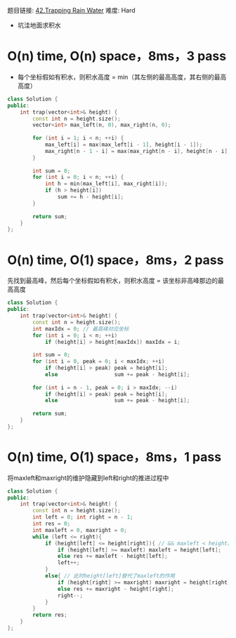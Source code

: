 题目链接: [42.Trapping Rain Water][1]
难度: Hard

- 坑洼地面求积水


# O(n) time, O(n) space，8ms，3 pass

- 每个坐标假如有积水，则积水高度 = min（其左侧的最高高度，其右侧的最高高度）

```cpp
class Solution {
public:
    int trap(vector<int>& height) {
        const int n = height.size();
        vector<int> max_left(n, 0), max_right(n, 0);
        
        for (int i = 1; i < n; ++i) {
            max_left[i] = max(max_left[i - 1], height[i - 1]);
            max_right[n - 1 - i] = max(max_right[n - i], height[n - i]);
        }
        
        int sum = 0;
        for (int i = 0; i < n; ++i) {
            int h = min(max_left[i], max_right[i]);
            if (h > height[i]) 
                sum += h - height[i];
        }
        
        return sum;
    }
};
```

# O(n) time, O(1) space，8ms，2 pass

先找到最高峰，然后每个坐标假如有积水，则积水高度 = 该坐标非高峰那边的最高高度

```cpp
class Solution {
public:
    int trap(vector<int>& height) {
        const int n = height.size();
        int maxIdx = 0; // 最高峰对应坐标
        for (int i = 0; i < n; ++i) 
            if (height[i] > height[maxIdx]) maxIdx = i;
            
        int sum = 0;
        for (int i = 0, peak = 0; i < maxIdx; ++i) 
            if (height[i] > peak) peak = height[i];
            else                  sum += peak - height[i];
        
        for (int i = n - 1, peak = 0; i > maxIdx; --i) 
            if (height[i] > peak) peak = height[i];
            else                  sum += peak - height[i];
        
        return sum;
    }
};
```

# O(n) time, O(1) space，8ms，1 pass

将maxleft和maxright的维护隐藏到left和right的推进过程中

```cpp
class Solution {
public:
	int trap(vector<int>& height) {
		const int n = height.size();
		int left = 0; int right = n - 1;
		int res = 0;
		int maxleft = 0, maxright = 0;
		while (left <= right){
			if (height[left] <= height[right]){ // && maxleft < height[right]，此时height[right]替代了maxright的作用
				if (height[left] >= maxleft) maxleft = height[left];
				else res += maxleft - height[left];
				left++;
			}
			else{ // 此时height[left]替代了maxleft的作用
				if (height[right] >= maxright) maxright = height[right];
				else res += maxright - height[right];
				right--;
			}
		}
		return res;
	}
};
```


[1]: https://leetcode.com/problems/trapping-rain-water/